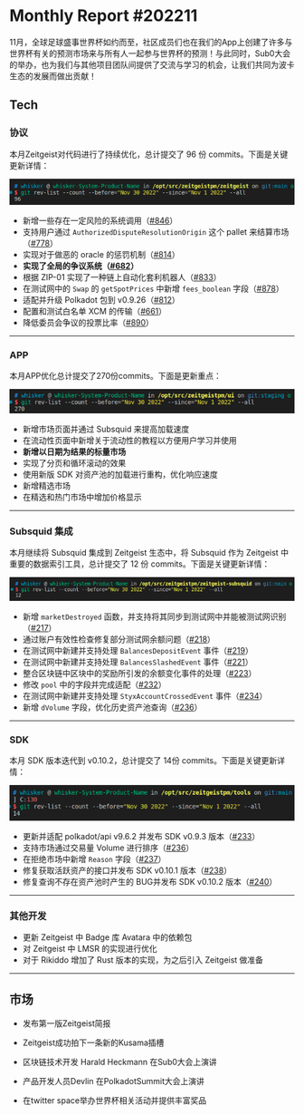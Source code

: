 # Monthly Report #202211

11月，全球足球盛事世界杯如约而至，社区成员们也在我们的App上创建了许多与世界杯有关的预测市场来与所有人一起参与世界杯的预测！与此同时，Sub0大会的举办，也为我们与其他项目团队间提供了交流与学习的机会，让我们共同为波卡生态的发展而做出贡献！

## Tech

### 协议

本月Zeitgeist对代码进行了持续优化，总计提交了 96 份 commits。下面是关键更新详情：

![](./../img/2022-12-01_11-21.png)

- 新增一些存在一定风险的系统调用（[#846](https://github.com/zeitgeistpm/zeitgeist/commit/8930d07900df3fb7b28a0de3975a0397cd300e42)）
- 支持用户通过 `AuthorizedDisputeResolutionOrigin` 这个 pallet 来结算市场（[#778](https://github.com/zeitgeistpm/zeitgeist/commit/afa3567da7f0bfadaee43276cb2412cc5456a049)）
- 实现对于做恶的 oracle 的惩罚机制（[#814](https://github.com/zeitgeistpm/zeitgeist/commit/14e5d68c1a531cf9d5cb8e8a24a8679ccf53c8a6)）
- **实现了全局的争议系统（[#682](https://github.com/zeitgeistpm/zeitgeist/commit/31a123a84eb0aaf216da9484d5c529517cda6004)）**
- 根据 ZIP-01 实现了一种链上自动化套利机器人（[#833](https://github.com/zeitgeistpm/zeitgeist/commit/6fcdae899ed74fe71ede533ce9741750bee63935)）
- 在测试网中的 `Swap` 的 `getSpotPrices` 中新增 `fees_boolean` 字段（[#878](https://github.com/zeitgeistpm/zeitgeist/commit/7bddaf3a8c78b86cbb84f41a0775d87b4c986a2b)）
- 适配并升级 Polkadot 包到 v0.9.26（[#812](https://github.com/zeitgeistpm/zeitgeist/commit/8de3b3a2a02e7f4a6e373a9ef8bd442b9099c396)）
- 配置和测试白名单 XCM 的传输（[#661](https://github.com/zeitgeistpm/zeitgeist/commit/380f577d785e1cf4f5ced9d59aa3e4f8325acdaf)）
- 降低委员会争议的投票比率（[#890](https://github.com/zeitgeistpm/zeitgeist/commit/a9cacb3195bc159c0a2f40f56b767ea9e3753c7e)）

---

### APP

本月APP优化总计提交了270份commits。下面是更新重点：

![](./../img/2022-12-01_11-16.png)

- 新增市场页面并通过 Subsquid 来提高加载速度
- 在流动性页面中新增关于流动性的教程以方便用户学习并使用
- **新增以日期为结果的标量市场**
- 实现了分页和循环滚动的效果
- 使用新版 SDK 对资产池的加载进行重构，优化响应速度
- 新增精选市场
- 在精选和热门市场中增加价格显示

---

### Subsquid 集成

本月继续将 Subsquid 集成到 Zeitgeist 生态中，将 Subsquid 作为 Zeitgeist 中重要的数据索引工具，总计提交了 12 份 commits。下面是关键更新详情：

![](./../img/2022-12-01_11-20.png)

- 新增 `marketDestroyed` 函数，并支持将其同步到测试网中并能被测试网识别（[#217](https://github.com/zeitgeistpm/zeitgeist-subsquid/commit/63e6a436c0f706d2bf601781ee0d74864a91ccc7)）
- 通过账户有效性检查修复部分测试网余额问题（[#218](https://github.com/zeitgeistpm/zeitgeist-subsquid/commit/685af63826badb3e6f16df9a541b30e61cf923c1)）
- 在测试网中新建并支持处理 `BalancesDepositEvent` 事件（[#219](https://github.com/zeitgeistpm/zeitgeist-subsquid/commit/ac2e76279ad796de37bf7ae0117fa7fae18896a2)）
- 在测试网中新建并支持处理 `BalancesSlashedEvent` 事件（[#221](https://github.com/zeitgeistpm/zeitgeist-subsquid/commit/82e0a4ab61b77d13a689f77b35ae424efc77856a)）
- 整合区块链中区块中的奖励所引发的余额变化事件的处理（[#223](https://github.com/zeitgeistpm/zeitgeist-subsquid/commit/984dbea5013917ab8c111fca9d739450c1abf5e6)）
- 修改 `pool` 中的字段并完成适配（[#232](https://github.com/zeitgeistpm/zeitgeist-subsquid/commit/8f1c96e7fa36d4a62e7db6bf1584f421aaf6eaff)）
- 在测试网中新建并支持处理 `StyxAccountCrossedEvent` 事件（[#234](https://github.com/zeitgeistpm/zeitgeist-subsquid/commit/d74d9d34bb9086794777fd0e215741421711900c)）
- 新增 `dVolume` 字段，优化历史资产池查询（[#236](https://github.com/zeitgeistpm/zeitgeist-subsquid/commit/662d2f0b5e836c32d4bf1fdb83ac0cc4844e0b1e)）

---

### SDK

本月 SDK 版本迭代到 v0.10.2，总计提交了 14份 commits。下面是关键更新详情：

![](./../img/2022-12-01_11-19.png)

- 更新并适配 polkadot/api v9.6.2 并发布 SDK v0.9.3 版本（[#233](https://github.com/zeitgeistpm/tools/commit/f7fcaf7b17cc5e6422123a9ad4dd87441ccb0b3e)）
- 支持市场通过交易量 Volume 进行排序（[#236](https://github.com/zeitgeistpm/tools/commit/b7a6ff32742bce5dfe0eb9343bb4791e70cd65c5)）
- 在拒绝市场中新增 `Reason` 字段（[#237](https://github.com/zeitgeistpm/tools/commit/a222e58a17e28cb0922830d3fd5d1a78c7e5ec5a)）
- 修复获取活跃资产的接口并发布 SDK v0.10.1 版本（[#238](https://github.com/zeitgeistpm/tools/commit/ee3768727ac00a30fbd4ca078ea890a4a3a156eb)）
- 修复查询不存在资产池时产生的 BUG并发布 SDK v0.10.2 版本（[#240](https://github.com/zeitgeistpm/tools/commit/98be2be9f046021bd877c19cadf80e1ce6e745dc)）

---

### 其他开发

- 更新 Zeitgeist 中 Badge 库 Avatara 中的依赖包
- 对 Zeitgeist 中 LMSR 的实现进行优化 
- 对于 Rikiddo 增加了 Rust 版本的实现，为之后引入 Zeitgeist 做准备

---

## 市场

- 发布第一版Zeitgeist简报

- Zeitgeist成功拍下一条新的Kusama插槽

- 区块链技术开发 Harald Heckmann 在Sub0大会上演讲

- 产品开发人员Devlin 在PolkadotSummit大会上演讲

- 在twitter space举办世界杯相关活动并提供丰富奖品
